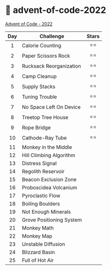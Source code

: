 # 🎄 advent-of-code-2022

[Advent of Code - 2022](https://adventofcode.com/2022)

| Day | Challenge                | Stars  |
| :-: | ------------------------ | :----: |
|  1  | Calorie Counting         | ⭐️⭐️ |
|  2  | Paper Scissors Rock      | ⭐️⭐️ |
|  3  | Rucksack Reorganization  | ⭐️⭐️ |
|  4  | Camp Cleanup             | ⭐️⭐️ |
|  5  | Supply Stacks            | ⭐️⭐️ |
|  6  | Tuning Trouble           | ⭐️⭐️ |
|  7  | No Space Left On Device  | ⭐️⭐️ |
|  8  | Treetop Tree House       | ⭐️⭐️ |
|  9  | Rope Bridge              | ⭐️⭐️ |
| 10  | Cathode-Ray Tube         | ⭐️⭐️ |
| 11  | Monkey in the Middle     |        |
| 12  | Hill Climbing Algorithm  |        |
| 13  | Distress Signal          |        |
| 14  | Regolith Reservoir       |        |
| 15  | Beacon Exclusion Zone    |        |
| 16  | Proboscidea Volcanium    |        |
| 17  | Pyroclastic Flow         |        |
| 18  | Boiling Boulders         |        |
| 19  | Not Enough Minerals      |        |
| 20  | Grove Positioning System |        |
| 21  | Monkey Math              |        |
| 22  | Monkey Map               |        |
| 23  | Unstable Diffusion       |        |
| 24  | Blizzard Basin           |        |
| 25  | Full of Hot Air          |        |
